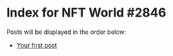 # Index for NFT World #2846
Posts will be displayed in the order below:

- [Your first post](./001-first.md)

